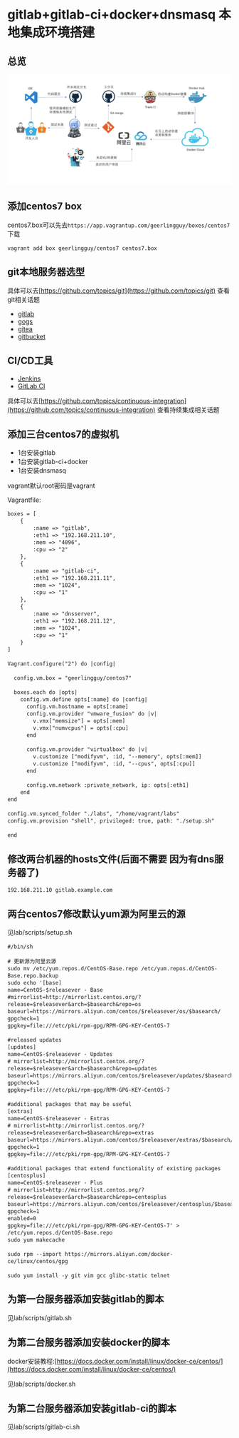 # gitlab+gitlab-ci+docker+dnsmasq 本地集成环境搭建

## 总览

![](./images/overview.png)


## 添加centos7 box

centos7.box可以先去`https://app.vagrantup.com/geerlingguy/boxes/centos7`下载

```
vagrant add box geerlingguy/centos7 centos7.box
```

## git本地服务器选型

具体可以去[https://github.com/topics/git](https://github.com/topics/git) 查看git相关话题

- [gitlab](https://about.gitlab.com/)
- [gogs](https://gogs.io/)
- [gitea](https://gitea.io/zh-cn/)
- [gitbucket](https://gitbucket.github.io/)

## CI/CD工具

- [Jenkins](https://jenkins.io/)
- [GitLab CI](https://about.gitlab.com/features/gitlab-ci-cd/)

具体可以去[https://github.com/topics/continuous-integration](https://github.com/topics/continuous-integration) 查看持续集成相关话题


## 添加三台centos7的虚拟机

- 1台安装gitlab
- 1台安装gitlab-ci+docker
- 1台安装dnsmasq

vagrant默认root密码是vagrant

Vagrantfile:

```
boxes = [
    {
        :name => "gitlab",
        :eth1 => "192.168.211.10",
        :mem => "4096",
        :cpu => "2"
    },
    {
        :name => "gitlab-ci",
        :eth1 => "192.168.211.11",
        :mem => "1024",
        :cpu => "1"
    },
    {
        :name => "dnsserver",
        :eth1 => "192.168.211.12",
        :mem => "1024",
        :cpu => "1"
    }  
]

Vagrant.configure("2") do |config|

  config.vm.box = "geerlingguy/centos7"

  boxes.each do |opts|
    config.vm.define opts[:name] do |config|
      config.vm.hostname = opts[:name]
      config.vm.provider "vmware_fusion" do |v|
        v.vmx["memsize"] = opts[:mem]
        v.vmx["numvcpus"] = opts[:cpu]
      end

      config.vm.provider "virtualbox" do |v|
        v.customize ["modifyvm", :id, "--memory", opts[:mem]]
        v.customize ["modifyvm", :id, "--cpus", opts[:cpu]]
      end

      config.vm.network :private_network, ip: opts[:eth1]
    end
end

config.vm.synced_folder "./labs", "/home/vagrant/labs"
config.vm.provision "shell", privileged: true, path: "./setup.sh"

end

```

## 修改两台机器的hosts文件(后面不需要 因为有dns服务器了)

```
192.168.211.10 gitlab.example.com
```

## 两台centos7修改默认yum源为阿里云的源

见lab/scripts/setup.sh

```
#/bin/sh

# 更新源为阿里云源
sudo mv /etc/yum.repos.d/CentOS-Base.repo /etc/yum.repos.d/CentOS-Base.repo.backup
sudo echo '[base]
name=CentOS-$releasever - Base
#mirrorlist=http://mirrorlist.centos.org/?release=$releasever&arch=$basearch&repo=os
baseurl=https://mirrors.aliyun.com/centos/$releasever/os/$basearch/
gpgcheck=1
gpgkey=file:///etc/pki/rpm-gpg/RPM-GPG-KEY-CentOS-7

#released updates
[updates]
name=CentOS-$releasever - Updates
# mirrorlist=http://mirrorlist.centos.org/?release=$releasever&arch=$basearch&repo=updates
baseurl=https://mirrors.aliyun.com/centos/$releasever/updates/$basearch/
gpgcheck=1
gpgkey=file:///etc/pki/rpm-gpg/RPM-GPG-KEY-CentOS-7

#additional packages that may be useful
[extras]
name=CentOS-$releasever - Extras
# mirrorlist=http://mirrorlist.centos.org/?release=$releasever&arch=$basearch&repo=extras
baseurl=https://mirrors.aliyun.com/centos/$releasever/extras/$basearch/
gpgcheck=1
gpgkey=file:///etc/pki/rpm-gpg/RPM-GPG-KEY-CentOS-7

#additional packages that extend functionality of existing packages
[centosplus]
name=CentOS-$releasever - Plus
# mirrorlist=http://mirrorlist.centos.org/?release=$releasever&arch=$basearch&repo=centosplus
baseurl=https://mirrors.aliyun.com/centos/$releasever/centosplus/$basearch/
gpgcheck=1
enabled=0
gpgkey=file:///etc/pki/rpm-gpg/RPM-GPG-KEY-CentOS-7' > /etc/yum.repos.d/CentOS-Base.repo
sudo yum makecache

sudo rpm --import https://mirrors.aliyun.com/docker-ce/linux/centos/gpg

sudo yum install -y git vim gcc glibc-static telnet
```

## 为第一台服务器添加安装gitlab的脚本

见lab/scripts/gitlab.sh

## 为第二台服务器添加安装docker的脚本

docker安装教程:[https://docs.docker.com/install/linux/docker-ce/centos/](https://docs.docker.com/install/linux/docker-ce/centos/)

见lab/scripts/docker.sh


## 为第二台服务器添加安装gitlab-ci的脚本

见lab/scripts/gitlab-ci.sh